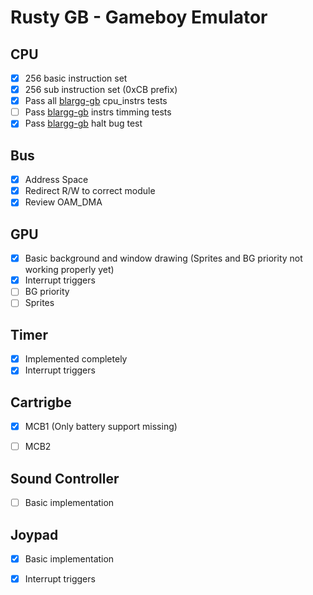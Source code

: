 # Rusty GB - Gameboy Emulator

## CPU
- [X] 256 basic instruction set
- [X] 256 sub instruction set (0xCB prefix)
- [X] Pass all [blargg-gb](https://gbdev.gg8.se/files/roms/blargg-gb-tests/) cpu_instrs tests
- [ ] Pass [blargg-gb](https://gbdev.gg8.se/files/roms/blargg-gb-tests/) instrs timming tests
- [X] Pass [blargg-gb](https://gbdev.gg8.se/files/roms/blargg-gb-tests/) halt bug test

## Bus
- [X] Address Space
- [X] Redirect R/W to correct module
- [X] Review OAM_DMA

## GPU
- [X] Basic background and window drawing (Sprites and BG priority not working properly yet)
- [X] Interrupt triggers
- [ ] BG priority
- [ ] Sprites

## Timer
- [X] Implemented completely
- [X] Interrupt triggers

## Cartrigbe
- [X] MCB1 (Only battery support missing)
- [ ] MCB2


## Sound Controller
- [ ] Basic implementation

## Joypad
- [X] Basic implementation
- [X] Interrupt triggers

